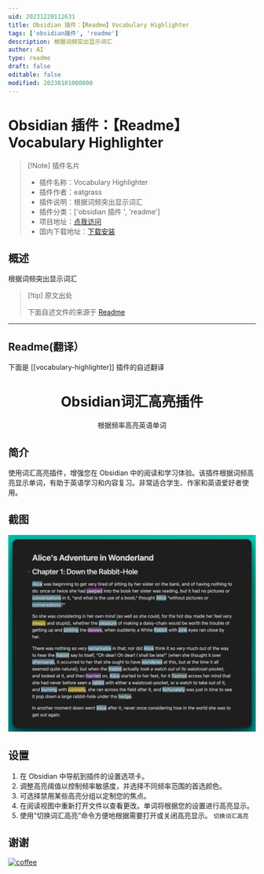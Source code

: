 ```yaml
---
uid: 20231220112631
title: Obsidian 插件：【Readme】Vocabulary Highlighter
tags: ['obsidian插件', 'readme']
description: 根据词频突出显示词汇
author: AI
type: readme
draft: false
editable: false
modified: 20230101000000
---
```


# Obsidian 插件：【Readme】Vocabulary Highlighter

> [!Note] 插件名片
> - 插件名称：Vocabulary Highlighter
> - 插件作者：eatgrass
> - 插件说明：根据词频突出显示词汇
> - 插件分类：['obsidian 插件 ', 'readme']
> - 项目地址：[点我访问](https://github.com/eatgrass/obsidian-vocab-highlighter)
> - 国内下载地址：[下载安装](https://pkmer.cn/products/plugin/pluginMarket/?vocabulary-highlighter)

## 概述

根据词频突出显示词汇

> [!tip] 原文出处
>
>下面自述文件的来源于 [Readme](https://ghproxy.net/https://raw.githubusercontent.com/eatgrass/obsidian-vocab-highlighter/master/README.md)

---

## Readme(翻译）

下面是 [[vocabulary-highlighter]] 插件的自述翻译

<h1 align="center">Obsidian词汇高亮插件</h1>
<p align="center">根据频率高亮英语单词</p>

## 简介

使用词汇高亮插件，增强您在 Obsidian 中的阅读和学习体验。该插件根据词频高亮显示单词，有助于英语学习和内容复习。非常适合学生、作家和英语爱好者使用。

## 截图

![Highlight](https://github.com/eatgrass/obsidian-vocab-highlighter/blob/487a3ac1b5023d9f8146c18e01099c4a15d83395/assets/screenshot-1.png)

## 设置

1. 在 Obsidian 中导航到插件的设置选项卡。
2. 调整高亮阈值以控制频率敏感度，并选择不同频率范围的首选颜色。
3. 可选择禁用某些高亮分组以定制您的焦点。
4. 在阅读视图中重新打开文件以查看更改。单词将根据您的设置进行高亮显示。
5. 使用“切换词汇高亮”命令方便地根据需要打开或关闭高亮显示。
`切换词汇高亮`

## 谢谢

[![coffee](https://img.buymeacoffee.com/button-api/?text=请我喝咖啡&emoji=%E2%98%95&slug=eatgrass&button_colour=FFDD00&font_colour=000000&font_family=Comic&outline_colour=000000&coffee_colour=ffffff)](https://www.buymeacoffee.com/eatgrass)
